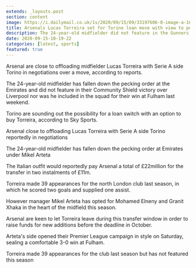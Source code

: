 ```yaml
---
extends: _layouts.post
section: content
image: https://i.dailymail.co.uk/1s/2020/09/15/09/33197606-0-image-a-101_1600160213093.jpg 
title: Arsenals Lucas Torreira set for Torino loan move with view to permanent deal 
description: The 24-year-old midfielder did not feature in the Gunners Community Shield victory over Liverpool nor was he included in the squad for their 3-0 win at Fulham last weekend. 
date: 2020-09-15-10-19-22 
categories: [latest, sports] 
featured: true 
--- 
```

Arsenal are close to offloading midfielder Lucas Torreira with Serie A side Torino in negotiations over a move, according to reports.

The 24-year-old midfielder has fallen down the pecking order at the Emirates and did not feature in their Community Shield victory over Liverpool nor was he included in the squad for their win at Fulham last weekend. 

Torino are sounding out the possibility for a loan switch with an option to buy Torreira, according to Sky Sports.

Arsenal close to offloading Lucas Torreira with Serie A side Torino reportedly in negotiations

The 24-year-old midfielder has fallen down the pecking order at Emirates under Mikel Arteta

The Italian outfit would reportedly pay Arsenal a total of £22million for the transfer in two instalments of £11m.

Torreira made 39 appearances for the north London club last season, in which he scored two goals and supplied one assist.

However manager Mikel Arteta has opted for Mohamed Elneny and Granit Xhaka in the heart of the midfield this season.

Arsenal are keen to let Torreira leave during this transfer window in order to raise funds for new additions before the deadline in October.

Arteta's side opened their Premier League campaign in style on Saturday, sealing a comfortable 3-0 win at Fulham. 

Torreira made 39 appearances for the club last season but has not featured this season

